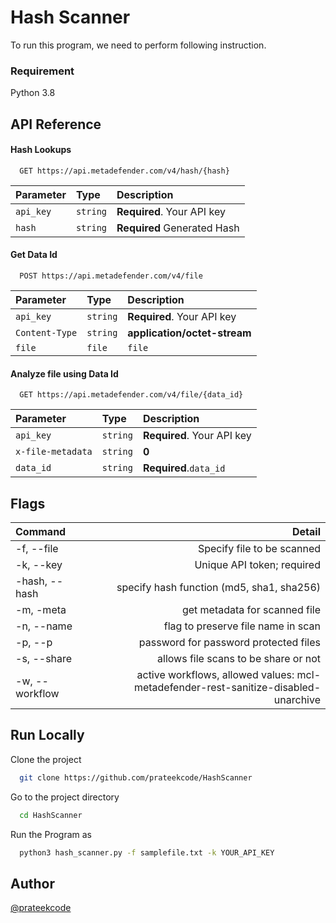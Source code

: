 
# Hash Scanner

To run this program, we need to perform following instruction.





  ### Requirement
  Python 3.8

  
## API Reference

#### Hash Lookups

```http
  GET https://api.metadefender.com/v4/hash/{hash}
```

| Parameter | Type     | Description                |
| :-------- | :------- | :------------------------- |
| `api_key` | `string` | **Required**. Your API key |
| `hash`    | `string` | **Required**  Generated Hash |   

#### Get Data Id

```http
  POST https://api.metadefender.com/v4/file
```

| Parameter | Type     | Description                       |
| :-------- | :------- | :-------------------------------- |
| `api_key` | `string` | **Required**. Your API key |
| `Content-Type` | `string` |  **application/octet-stream** |
| `file` | `file` | `file`|

#### Analyze file using Data Id

```http
  GET https://api.metadefender.com/v4/file/{data_id}
```

| Parameter | Type     | Description                       |
| :-------- | :------- | :-------------------------------- |
| `api_key` | `string` | **Required**. Your API key |
| `x-file-metadata` | `string` |  **0** |
| `data_id` | `string` | **Required**.`data_id`|

## Flags

Command | Detail
:-- | --:
-f, --file | Specify file to be scanned
-k, --key | Unique API token; required
-hash, --hash | specify hash function (md5, sha1, sha256)
-m, -meta | get metadata for scanned file
-n, --name | flag to preserve file name in scan
-p, --p | password for password protected files
-s, --share | allows file scans to be share or not
-w, --workflow | active workflows, allowed values: mcl-metadefender-rest-sanitize-disabled-unarchive

## Run Locally

Clone the project

```bash
  git clone https://github.com/prateekcode/HashScanner
```

Go to the project directory

```bash
  cd HashScanner
```

Run the Program as

```bash
  python3 hash_scanner.py -f samplefile.txt -k YOUR_API_KEY
```


## Author
[@prateekcode](https://www.github.com/prateekcode)

  
